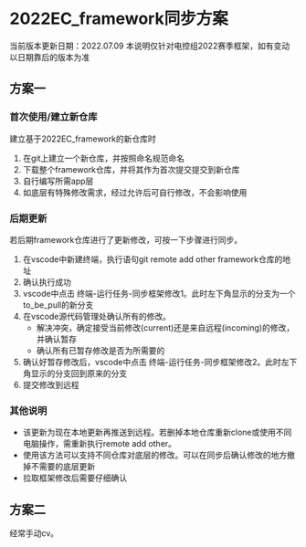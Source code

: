 # 2022EC_framework同步方案
当前版本更新日期：2022.07.09
本说明仅针对电控组2022赛季框架，如有变动以日期靠后的版本为准

## 方案一
### 首次使用/建立新仓库
建立基于2022EC_framework的新仓库时
1. 在git上建立一个新仓库，并按照命名规范命名
2. 下载整个framework仓库，并将其作为首次提交提交到新仓库
3. 自行编写所需app层
4. 如底层有特殊修改需求，经过允许后可自行修改，不会影响使用

### 后期更新
若后期framework仓库进行了更新修改，可按一下步骤进行同步。
1. 在vscode中新建终端，执行语句git remote add other framework仓库的地址
2. 确认执行成功
3. vscode中点击 终端-运行任务-同步框架修改1。此时左下角显示的分支为一个to_be_pull的新分支
4. 在vscode源代码管理处确认所有的修改。
    - 解决冲突，确定接受当前修改(current)还是来自远程(incoming)的修改，并确认暂存
    - 确认所有已暂存修改是否为所需要的
5. 确认好暂存修改后，vscode中点击 终端-运行任务-同步框架修改2。此时左下角显示的分支回到原来的分支
6. 提交修改到远程

### 其他说明
- 该更新为现在本地更新再推送到远程。若删掉本地仓库重新clone或使用不同电脑操作，需重新执行remote add other。
- 使用该方法可以支持不同仓库对底层的修改。可以在同步后确认修改的地方撤掉不需要的底层更新
- 拉取框架修改后需要仔细确认

## 方案二
经常手动cv。